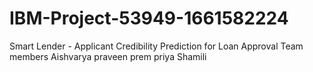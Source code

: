 # IBM-Project-53949-1661582224
Smart Lender - Applicant Credibility Prediction for Loan Approval
Team members
Aishvarya
praveen
prem
priya
Shamili
